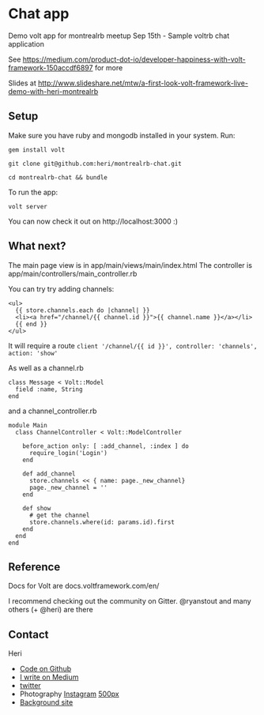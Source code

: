 # Chat app

Demo volt app for montrealrb meetup Sep 15th - Sample voltrb chat application

See https://medium.com/product-dot-io/developer-happiness-with-volt-framework-150accdf6897 for more

Slides at http://www.slideshare.net/mtw/a-first-look-volt-framework-live-demo-with-heri-montrealrb

## Setup

Make sure you have ruby and mongodb installed in your system. Run:

`gem install volt`

`git clone git@github.com:heri/montrealrb-chat.git`

`cd montrealrb-chat && bundle`

To run the app:

`volt server`

You can now check it out on http://localhost:3000 :)

## What next?

The main page view is in app/main/views/main/index.html
The controller is app/main/controllers/main_controller.rb

You can try try adding channels:

```
<ul>
  {{ store.channels.each do |channel| }}
  <li><a href="/channel/{{ channel.id }}">{{ channel.name }}</a></li>
  {{ end }}
</ul>
```

It will require a route `client '/channel/{{ id }}', controller: 'channels', action: 'show'`

As well as a channel.rb
```
class Message < Volt::Model
  field :name, String
end
```

and a channel_controller.rb

```
module Main
  class ChannelController < Volt::ModelController

    before_action only: [ :add_channel, :index ] do
      require_login('Login')
    end

    def add_channel
      store.channels << { name: page._new_channel}
      page._new_channel = ''
    end

    def show
      # get the channel
      store.channels.where(id: params.id).first
    end
  end
end
```


## Reference

Docs for Volt are docs.voltframework.com/en/

I recommend checking out the community on Gitter. @ryanstout and many others (+ @heri) are there


## Contact

Heri

* [Code on Github](http://github.com/heri)
* [I write on Medium](http://medium.com/@heri)
* [twitter](http://twitter.com/heri)
* Photography [Instagram](https://instagram.com/heri_rakotomalala/) [500px](https://500px.com/heri)
* [Background site](http://madmedia.ca)
